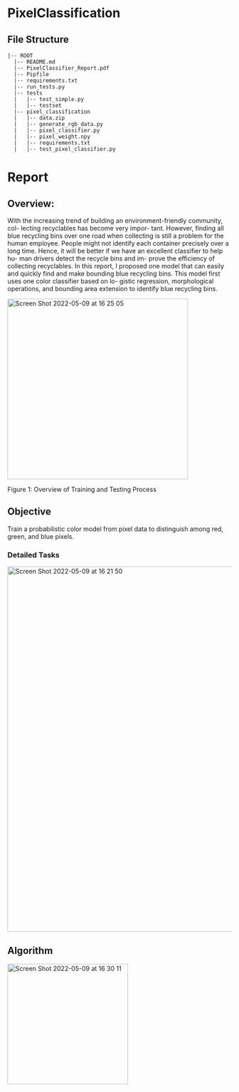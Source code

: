 # PixelClassification
## File Structure
```
|-- ROOT
  |-- README.md
  |-- PixelClassifier_Report.pdf
  |-- Pipfile
  |-- requirements.txt
  |-- run_tests.py
  |-- tests
  |   |-- test_simple.py
  |   |-- testset
  |-- pixel_classification
  |   |-- data.zip
  |   |-- generate_rgb_data.py
  |   |-- pixel_classifier.py
  |   |-- pixel_weight.npy
  |   |-- requirements.txt
  |   |-- test_pixel_classifier.py
```



# Report
## Overview:
With the increasing trend of building an environment-friendly community, col- lecting recyclables has become very impor- tant. However, finding all blue recycling bins over one road when collecting is still a problem for the human employee. People might not identify each container precisely over a long time. Hence, it will be better if we have an excellent classifier to help hu- man drivers detect the recycle bins and im- prove the efficiency of collecting recyclables.
In this report, I proposed one model that can easily and quickly find and make bounding blue recycling bins. This model first uses one color classifier based on lo- gistic regression, morphological operations, and bounding area extension to identify blue recycling bins.

<img width="406" alt="Screen Shot 2022-05-09 at 16 25 05" src="https://user-images.githubusercontent.com/92130976/167491646-7b3772bc-6979-468a-b34d-b01086603d34.png">

Figure 1: Overview of Training and Testing Process

## Objective
Train a probabilistic color model from pixel data to distinguish among red, green, and blue pixels.

### Detailed Tasks

<img width="821" alt="Screen Shot 2022-05-09 at 16 21 50" src="https://user-images.githubusercontent.com/92130976/167491156-ccf3a540-1b30-4d42-aa95-644c7e332f78.png">

## Algorithm

<img width="271" alt="Screen Shot 2022-05-09 at 16 30 11" src="https://user-images.githubusercontent.com/92130976/167492595-f09bc376-00a8-499e-bc40-a3b9352143d3.png">






